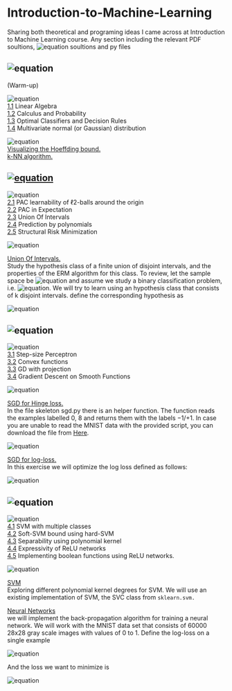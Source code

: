# Introduction-to-Machine-Learning
Sharing both theoretical and programing ideas I came across at Introduction to Machine Learning course.
Any section including the relevant  PDF soultions, ![equation](https://latex.codecogs.com/svg.image?%5Cinline%20%5Ctext%7B%5CLaTeX%7D) soultions   and py files

## ![equation](https://latex.codecogs.com/svg.image?%5Cinline%20%5CLARGE%20%5Ctextbf%7BSection%201%7D)
(Warm-up)

![equation](https://latex.codecogs.com/svg.image?\textbf{Theory&space;Part}&space;)
\
  [1.1](Section1.0/section_1.pdf) Linear Algebra
\
  [1.2](Section1.0/section_1.pdf) Calculus and Probability
\
  [1.3](Section1.0/section_1.pdf) Optimal Classifiers and Decision Rules
\
  [1.4](Section1.0/section_1.pdf)  Multivariate normal (or Gaussian) distribution
  
  
![equation](https://latex.codecogs.com/svg.image?\textbf{Programming&space;Part}&space;)
\
[Visualizing the Hoeffding bound.](Section1.0/plot1.png)
\
[k-NN algorithm.](Section1.0/KNN.py)

## [![equation](https://latex.codecogs.com/svg.image?%5Cinline%20%5CLARGE%20%5Ctextbf%7BSection%202%7D)](https://github.com/saarbk/Introduction-to-Machine-Learning/blob/main/EX2/Section_2.pdf)
![equation](https://latex.codecogs.com/svg.image?\textbf{Theory&space;Part}&space;)
\
[2.1](Section2.0/Section2.pdf) PAC learnability of ℓ2-balls around the origin
\
[2.2](Section2.0/Section2.pdf) PAC in Expectation
\
[2.3](Section2.0/Section2.pdf) Union Of Intervals 
\
[2.4](Section2.0/Section2.pdf) Prediction by polynomials
\
[2.5](Section2.0/Section2.pdf) Structural Risk Minimization

![equation](https://latex.codecogs.com/svg.image?\textbf{Programming&space;Part}&space;)

[Union Of Intervals.](EX2/union_of_intervals.py)
\
Study the hypothesis class of a finite
union of disjoint intervals, and the properties of the ERM algorithm for this class.
To review, let the sample space be ![equation](https://latex.codecogs.com/svg.image?X&space;=&space;[0,&space;1]) and assume we study a binary classification problem, i.e. ![equation](https://latex.codecogs.com/svg.image?Y&space;=&space;0,&space;1). We will try to learn using an hypothesis class
that consists of k disjoint intervals. 
define the corresponding hypothesis as  
   
   ![equation](https://latex.codecogs.com/svg.image?%5Cinline%20h_I(x)=%5Cbegin%7Bcases%7D1%20&%5Ctext%7Bif%20%7D%20x%5Cin%20%5Bl_1,u_1%5D%5Ccup%20%5Cdots%20%5Ccup%20%5Bl_k,u_k%5D%20%5C%5C1%20&%5Ctext%7Botherwise%7D%20%20%20%20%20%20%20%20%20%20%20%20%20%20%20%20%20%20%20%20%20%20%20%20%20%20%20%20%20%20%5Cend%7Bcases%7D)
## ![equation](https://latex.codecogs.com/svg.image?%5Cinline%20%5CLARGE%20%5Ctextbf%7BSection%203%7D)
![equation](https://latex.codecogs.com/svg.image?\textbf{Theory&space;Part}&space;)
\
[3.1](Section3.0/section3.pdf) Step-size Perceptron
\
[3.2](Section3.0/section3.pdf) Convex functions
\
[3.3](Section3.0/section3.pdf) GD with projection
\
[3.4](Section3.0/section3.pdf) Gradient Descent on Smooth Functions

![equation](https://latex.codecogs.com/svg.image?\textbf{Programming&space;Part}&space;)

[SGD for Hinge loss.](Section3.0/sgd.py)
\
In the file skeleton sgd.py there is an helper function. The function reads the examples labelled 0, 8 and returns them with the labels −1/+1. In case you are unable to
read the MNIST data with the provided script, you can download the file from [ Here](https://github.com/amplab/datasciencesp14/blob/master/lab7/mldata/mnist-original.mat). 

![equation](https://latex.codecogs.com/svg.image?\inline&space;\large&space;\bg{red}\ell(y)_{hinge}=\max&space;(0,1-\mathbf{x}_i&space;y_i))


[SGD for log-loss.](Section3.0/sgd.py)
\
In this exercise we will optimize the log loss defined
as follows:

![equation](https://latex.codecogs.com/svg.image?\ell_{log}(\mathbf{w},x,y)&space;=&space;\log(1&plus;e^{-y\mathbf{w}\cdot&space;x}))
## ![equation](https://latex.codecogs.com/svg.image?%5Cinline%20%5CLARGE%20%5Ctextbf%7BSection%204%7D)
![equation](https://latex.codecogs.com/svg.image?\textbf{Theory&space;Part}&space;)
\
[4.1](Section4.0/section_4.pdf) SVM with multiple classes
\
[4.2](Section4.0/section_4.pdf) Soft-SVM bound using hard-SVM
\
[4.3](Section4.0/section_4.pdf) Separability using polynomial kernel
\
[4.4](Section4.0/section_4.pdf) Expressivity of ReLU networks
\
[4.5](Section4.0/section_4.pdf) Implementing boolean functions using ReLU networks. 

![equation](https://latex.codecogs.com/svg.image?\textbf{Programming&space;Part}&space;)

[SVM](Section4.0/svm.py)
\
Exploring different polynomial kernel degrees for
SVM. We will use an existing implementation of SVM, the SVC class from `sklearn.svm.`


[Neural Networks](Section4.0/svm.py)
\
we will implement the back-propagation
algorithm for training a neural network. We will work with the MNIST data set that consists
of 60000 28x28 gray scale images with values of 0 to 1.
Define the log-loss on a single example

![equation](https://latex.codecogs.com/svg.image?%5Cinline%20%5Cell_%7B(%5Cmathbf%7Bx,y%7D)%7D(W)=-%5Cmathbf%7By%7D%5Clog%5Cmathbf%7Bz%7D_L(%5Cmathbf%7Bx;%5Cmathcal%7BW%7D%7D))

And the loss we want to minimize is

![equation](https://latex.codecogs.com/svg.image?%5Cinline%20%5Cell(%5Cmathcal%7BW%7D)=%5Cfrac%7B1%7D%7Bn%7D%5Csum_%7Bi=1%7D%5E%7Bn%7D%5Cell%20(%5Cmathbf%7Bx%7D_i,%5Cmathbf%7By%7D_i)(%5Cmathcal%7BW%7D)=%5Cfrac%7B1%7D%7Bn%7D%5Csum_%7Bi=1%7D%5E%7Bn%7D-%5Cmathbf%7By%7D_i%5Cast%20%5Clog%20%5Cmathbf%7Bz%7D_L(%5Cmathbf%7Bx%7D_i;%5Cmathcal%7BW%7D))
